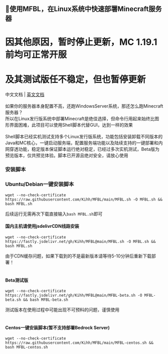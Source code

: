 ## 👏使用MFBL，在Linux系统中快速部署Minecraft服务器
# 因其他原因，暂时停止更新，MC 1.19.1 前均可正常开服
# 及其测试版任不稳定，但也暂停更新
中文文档 | [英文文档](https://github.com/Kihh/MFBL/blob/main/README-en-us.md)</br>
</br>
如果你的服务器本身配置不高，还跑WindowsServer系统，那还怎么跑Minecraft服务器？</br>
所以在Linux发行版系统中部署Minecraft是绝佳选择，但命令行用起来始终比图形界面困难，此项目可以使用Shell脚本代替GUI，达到一样的效果</br>
</br>
Shell脚本已经实机测试支持多个Linux发行版系统，功能包括安装卸载不同版本的Java和MC核心，一键启动服务端，配置服务端功能以及陆续支持的一键部署和内网穿透功能，稳定版本保证脚本运行绝对稳定，已经过多次实机测试，Beta版为预览版本，仅共预览体验。脚本已开源且绝对安全，请放心使用</br>
### 安装脚本
### Ubuntu/Debian一键安装脚本</br>
```shell
wget --no-check-certificate https://raw.githubusercontent.com/Kihh/MFBL/main/MFBL.sh -O MFBL.sh && bash MFBL.sh
```
后续运行无需再次下载直接输入```bash MFBL.sh```即可

#### 国内主机请使用jsdelivrCDN线路安装 </br>

```shell
wget --no-check-certificate https://fastly.jsdelivr.net/gh/Kihh/MFBL@main/MFBL.sh -O MFBL.sh && bash MFBL.sh
```
由于CDN缓存问题，如果下载到的不是最新版本请等待5-10分钟后重新下载部署！
</br>
</br>

#### Beta测试版

```shell
wget --no-check-certificate https://fastly.jsdelivr.net/gh/Kihh/MFBL@main/MFBL-beta.sh -O MFBL-beta.sh && bash MFBL-beta.sh
```
测试版本在使用过程中可能出现不可预料的问题，谨慎使用
</br>
</br>

#### Centos一键安装脚本(暂不支持部署Bedrock Server) </br>

```shell
wget --no-check-certificate https://raw.githubusercontent.com/Kihh/MFBL/main/MFBL-centos.sh && bash MFBL-centos.sh
```
</br>

